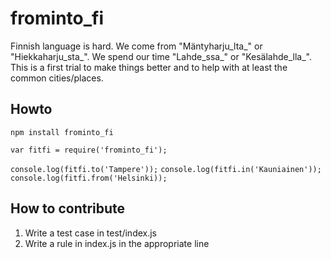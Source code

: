 # frominto_fi

Finnish language is hard. We come from "Mäntyharju_lta_" or "Hiekkaharju_sta_". 
We spend our time "Lahde_ssa_" or "Kesälahde_lla_". This is a first trial to make things better and to help with at least the common cities/places.

## Howto
`npm install frominto_fi`


`var fitfi = require('frominto_fi');`

`console.log(fitfi.to('Tampere'));`
`console.log(fitfi.in('Kauniainen'));`
`console.log(fitfi.from('Helsinki));`
 
## How to contribute
1. Write a test case in test/index.js
2. Write a rule in index.js in the appropriate line

